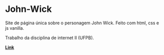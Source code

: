 # John-Wick
<p>Site de página única sobre o personagem John Wick. Feito com html, css e js vanilla.<p>
<p>Trabalho da disciplina de internet II (UFPB).<p>
<strong><a href="https://rubenfontes.github.io/john-wick">Link</a></strong>
